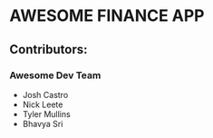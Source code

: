 # AWESOME FINANCE APP

## Contributors:
### Awesome Dev Team
- Josh Castro
- Nick Leete
- Tyler Mullins
- Bhavya Sri

